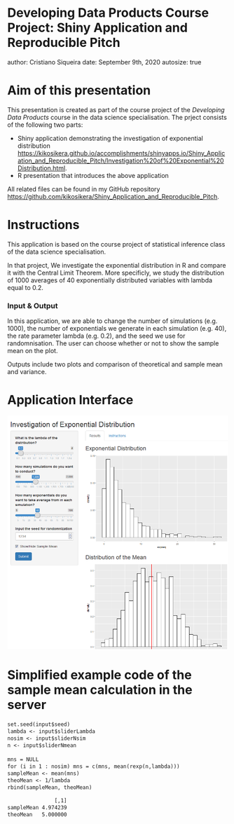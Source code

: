 Developing Data Products Course Project: Shiny Application and Reproducible Pitch
========================================================
author: Cristiano Siqueira
date: September 9th, 2020
autosize: true

Aim of this presentation
========================================================

This presentation is created as part of the course project of the *Developing Data Products* course in the data science specialisation. The prject consists of the following two parts:

- Shiny application demonstrating the investigation of exponential distribution <https://kikosikera.github.io/accomplishments/shinyapps.io/Shiny_Application_and_Reproducible_Pitch/Investigation%20of%20Exponential%20Distribution.html>.
- R presentation that introduces the above application

All related files can be found in my GitHub repository
<https://github.com/kikosikera/Shiny_Application_and_Reproducible_Pitch>.

Instructions
========================================================
This application is based on the course project of statistical inference class of the data science specialisation.

In that project, We investigate the exponential distribution in R and compare it with the Central Limit Theorem. More specificly, we study the distribution of 1000 averages of 40 exponentially distributed variables with lambda equal to 0.2.

### Input & Output
In this application, we are able to change the number of simulations (e.g. 1000), the number of exponentials we generate in each simulation (e.g. 40), the rate parameter lambda (e.g. 0.2), and the seed we use for randomnisation. The user can choose whether or not to show the sample mean on the plot.

Outputs include two plots and comparison of theoretical and sample mean and variance.

Application Interface
========================================================
![App Interface](https://github.com/kikosikera/Shiny_Application_and_Reproducible_Pitch/blob/master/AppInterface.png)

Simplified example code of the sample mean calculation in the server
========================================================

```
set.seed(input$seed)
lambda <- input$sliderLambda
nosim <- input$sliderNsim
n <- input$sliderNmean
        
mns = NULL
for (i in 1 : nosim) mns = c(mns, mean(rexp(n,lambda)))
sampleMean <- mean(mns)
theoMean <- 1/lambda
rbind(sampleMean, theoMean)
```

```
               [,1]
sampleMean 4.974239
theoMean   5.000000
```
